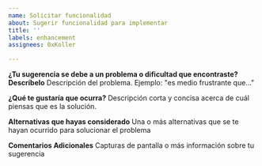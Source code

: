 ```yaml
---
name: Solicitar funcionalidad
about: Sugerir funcionalidad para implementar
title: ''
labels: enhancement
assignees: 0xKoller

---
```


**¿Tu sugerencia se debe a un problema o dificultad que encontraste? Descríbelo**
Descripción del problema. Ejemplo: "es medio frustrante que..."

**¿Qué te gustaría que ocurra?**
Descripción corta y concisa acerca de cuál piensas que es la solución.

**Alternativas que hayas considerado**
Una o más alternativas que se te hayan ocurrido para solucionar el problema

**Comentarios Adicionales**
Capturas de pantalla o más información sobre tu sugerencia
